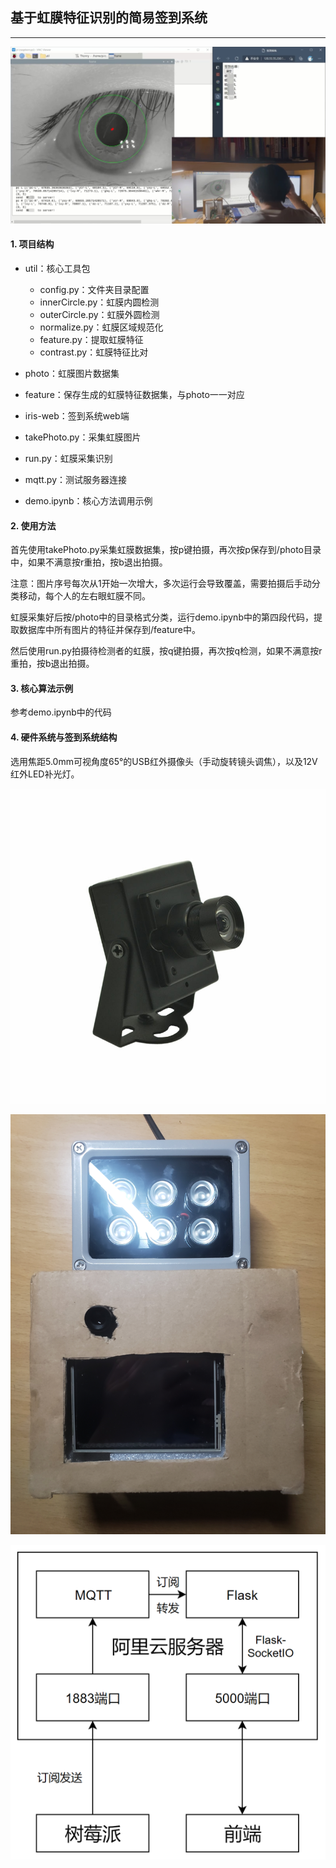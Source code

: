 ## 基于虹膜特征识别的简易签到系统

---

![demo](pic/demo.jpg)

#### 1. 项目结构

* util：核心工具包
    * config.py：文件夹目录配置
    * innerCircle.py：虹膜内圆检测
    * outerCircle.py：虹膜外圆检测
    * normalize.py：虹膜区域规范化
    * feature.py：提取虹膜特征
    * contrast.py：虹膜特征比对
  
* photo：虹膜图片数据集

* feature：保存生成的虹膜特征数据集，与photo一一对应

* iris-web：签到系统web端
  
* takePhoto.py：采集虹膜图片

* run.py：虹膜采集识别

* mqtt.py：测试服务器连接

* demo.ipynb：核心方法调用示例
  
#### 2. 使用方法

首先使用takePhoto.py采集虹膜数据集，按p键拍摄，再次按p保存到/photo目录中，如果不满意按r重拍，按b退出拍摄。

注意：图片序号每次从1开始一次增大，多次运行会导致覆盖，需要拍摄后手动分类移动，每个人的左右眼虹膜不同。

虹膜采集好后按/photo中的目录格式分类，运行demo.ipynb中的第四段代码，提取数据库中所有图片的特征并保存到/feature中。

然后使用run.py拍摄待检测者的虹膜，按q键拍摄，再次按q检测，如果不满意按r重拍，按b退出拍摄。

#### 3. 核心算法示例

参考demo.ipynb中的代码

#### 4. 硬件系统与签到系统结构

选用焦距5.0mm可视角度65°的USB红外摄像头（手动旋转镜头调焦），以及12V红外LED补光灯。

![camera](pic/camera.jpg)

![hardware](pic/hardware.jpg)

![web](pic/web.png)
